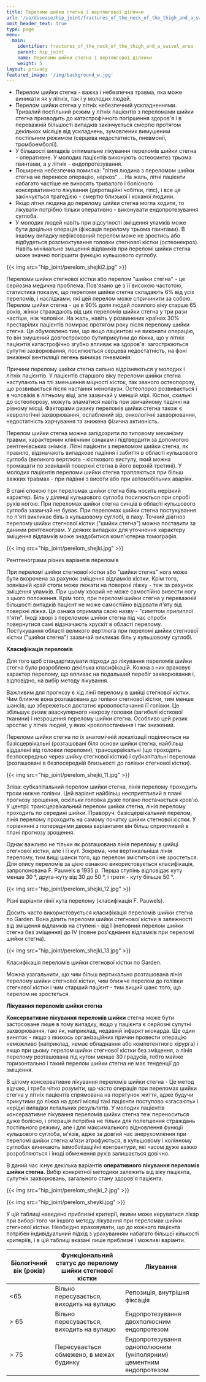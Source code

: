 ```yaml
---
title: Переломи шийки стегна і вертлюгової ділянки
url: '/ua/disease/hip_joint/fractures_of_the_neck_of_the_thigh_and_a_swivel_area'
omit_header_text: true
type: page
menu:
  main:
    identifier: fractures_of_the_neck_of_the_thigh_and_a_swivel_area
    parent: hip_joint
    name: Переломи шийки стегна і вертлюгової ділянки
    weight: 5
layout: privacy
featured_image: '/img/background_w.jpg'
---
```


- Перелом шийки стегна - важка і небезпечна травма, яка може виникати як у літніх, так і у молодих людей. 
- Перелом шийки 
стегна у літніх небезпечний ускладненнями.  Тривалий постільний режим у літніх пацієнтів з переломами шийки стегна
призводить до катастрофічного погіршення здоров'я і в переважній більшості випадків закінчується смертю протягом
декількох місяців від ускладнень, зумовлених вимушеним постільним режимом (серцева недостатність, пневмонії,
тромбоемболії). 
- У більшості випадків оптимальне лікування переломів шийки стегна - оперативне.  У молодих пацієнтів
виконують остеосинтез трьома гвинтами, а у літніх - ендопротезування. 
- Поширена небезпечна помилка: "літня людина з
переломом шийки стегна не перенесе операцію, наркоз" ...  На жаль, літні пацієнти набагато частіше не виносять тривалого
і болісного консервативного лікування (деротаційні чобітки, гіпс), і все це закінчується трагедією - смертю близької і
коханої людини. 
- Якщо літня людина до перелому шийки стегна могла ходити, то лікувати потрібно тільки оперативно -
виконувати ендопротезування суглоба. 
- У молодих людей навіть при відсутності зміщення уламків може бути доцільна
операція (фіксація перелому трьома гвинтами).  В іншому випадку нефіксований перелом може не зростись або відбудеться
розсмоктування головки стегнової кістки (остеонекроз).  Навіть мінімальне зміщення відламків при переломі шийки стегна
може значно погіршити функцію кульшового суглобу.

{{< img src="hip_joint/perelom_shejki2.jpg" >}}

Переломи шийки стегнової кістки або перелом "шийки стегна" - це серйозна медична проблема. Пов'язано це з її високою
частотою, статистика показує, що переломи шийки стегна складають 6% від усіх переломів, і наслідками, які цей перелом
може спричинити за собою. Перелом шийки стегна - це в 90% доля людей похилого віку старше 65 років, жінки страждають від
цих переломів шийки стегна у три рази частіше, ніж чоловіки. На жаль, навіть у розвинених країнах 30% престарілих
пацієнтів помирає протягом року після перелому шийки стегна. Це обумовлено тим, що якщо пацієнтові не виконати операцію,
то він змушений довгостроково бутиприкутим до ліжка, що у літніх пацієнтів катастрофічно згубно впливає на здоров'я:
загострюються супутні захворювання, посилюється серцева недостатність, на фоні зниженої вентиляції легень виникає
пневмонія.

Причини перелому шийки стегна сильно відрізняються у молодих і літніх пацієнтів. У пацієнтів старшого віку переломи
шийки стегна наступають на тлі зменшення міцності кісток, так званого остеопорозу, що розвивається після настання
менопаузи. Остеопороз розвивається і в чоловіків в літньому віці, але зазвичай у меншій мірі. Кістки, схильні до
остеопорозу, можуть зламатися навіть при звичайному падінні на рівному місці. Факторами ризику переломів шийки стегна
також є неврологічні захворювання, ослаблений зір, онкологічні захворювання, недостатність харчування та знижена фізична
активність.

Перелом шийки стегна можна запідозрити по типовому механізму травми, характерним клінічним ознакам і підтвердити за
допомогою рентгенівських знімків. Літні пацієнти з переломом шийки стегна, як правило, відзначають випадкове падіння і
забиття в області кульшового суглоба (великого вертлюга - кісткового виступу, який можна промацати по зовнішній поверхні
стегна в його верхній третині). У молодих пацієнтів переломи шийки стегна трапляються при більш важких травмах - при
падінні з висоти або при автомобільних аваріях.

В стані спокою при переломах шийки стегна біль носить нерізкий характер. Біль у ділянці кульшового суглоба посилюється
при спробі рухів ногою. При переломах шийки стегна синців в області кульшового суглоба зазвичай не буває. При переломах
шийки стегна постукування по п'яті викликає біль в кульшовому суглобі, в паху. Точний діагноз перелому шийки стегнової
кістки ("шийки стегна") можна поставити за даними рентгенограм. У деяких випадках для уточнення характеру зміщення
відламків може знадобитися комп'ютерна томографія.

{{< img src="hip_joint/perelom_shejki.jpg" >}}

Рентгенограми різних варіантів переломів

При переломі шийки стегнової кістки або "шийки стегна" нога може бути вкорочена за рахунок зміщення відламків кістки.
Крім того, зовнішній край стопи може лежати на поверхні ліжку - теж за рахунок зміщення уламків. При цьому хворий не
може самостійно вивести ногу з цього положення. Крім того, при переломі шийки стегна у переважній більшості випадків
пацієнт не може самостійно відірвати п'яту від поверхні ліжка. Ця ознака отримала свою назву - "симптом прилиплої
п'яти". Іноді хворі з переломом шийки стегна під час спроби повернутися самі відзначають хрускіт в області перелому.
Постукування області великого вертлюга при переломі шийки стегнової кістки ("шийки стегна") зазвичай викликає біль у
кульшовому суглобі.

**Класифікація переломів**

Для того щоб стандартизувати підходи до лікування переломів шийки стегна було розроблено декілька класифікацій. Кожна з
них враховує характер перелому, що впливає на подальший перебіг захворювання і, відповідно, на вибір методу лікування.

Важливим для прогнозу є хід лінії перелому в шийці стегнової кістки. Чим ближче вона розташована до голівки стегнової
кістки, тим менше шансів, що збережеться достатнє кровопостачання її голівки. Це збільшує ризик аваскулярного некрозу
головки (загибелі кісткової тканини) і незрощення перелому шийки стегна. Особливо цей ризик зростає у літніх людей, у
яких кровопостачання і так знижений.

Переломи шийки стегна по їх анатомічній локалізації поділяються на базісцервікальні (розташовані біля основи шийки
стегна, найбільш віддалені від головки переломи), трансцервікальні (що проходять безпосередньо через шийку стегнової
кістки) і субкапітальні переломи (розташовані в безпосередній близькості до голівки стегнової кістки).

{{< img src="hip_joint/perelom_shejki_11.jpg" >}}

Зліва: субкапітальний перелом шийки стегна, лінія перелому проходить трохи нижче голівки. Цей варіант найбільш
несприятливий в плані прогнозу зрощення, оскільки головка дуже погано постачається кров'ю. У центрі: трансцервікальний
перелом шийки стегна, лінія перелому проходить по середині шийки. Праворуч: базісцервікальний перелом, лінія перелому
проходить на самому початку шийки стегнової кістки. У порівнянні з попередніми двома варіантами він більш сприятливий в
плані прогнозу зрощення.

Однак важливо не тільки як розташована лінія перелому в шийці стегнової кістки, але і її кут. Зокрема, чим вертикальніша
лінія перелому, тим вищі шанси того, що перелом зміститься і не зростеться. Для опису переломів за цією ознакою
використовується класифікація, запропонована F. Pauwels в 1935 р. Перша ступінь відповідає куту менше 30 °, друга-куту
від 30 до 50 °, і третя - куту більше 50 °.

{{< img src="hip_joint/perelom_shejki_12.jpg" >}}

Різні варіанти лінії кута перелому (класифікація F. Pauwels).

Досить часто використовується класифікація переломів шийки стегна по Garden. Вона ділить переломи шийки стегнової кістки
в залежності від зміщення відламків на ступені - від I (неповний перелом шийки стегна без зміщення) до IV (повне
роз'єднання відламків при переломі шийки стегна).

{{< img src="hip_joint/perelom_shejki_13.jpg" >}}

Класифікація переломів шийки стегнової кістки по Garden.

Можна узагальнити, що чим більш вертикально розташована лінія перелому шийки стегнової кістки, чим ближче перелом до
голівки стегнової кістки і чим старший пацієнт - тим вищий шанс того, що перелом не зростеться.

**Лікування переломів шийки стегна**

**Консервативне лікування** **переломів шийки** стегна може бути застосоване лише в тому випадку, якщо у пацієнта є
серйозні супутні захворювання, такі як, наприклад, недавній інфаркт міокарда. Ще один виняток - якщо з якихось
організаційних причин провести операцію неможливо (наприклад, немає обладнання або компетентного хірурга) і якщо при
цьому перелом шийки стегнової кістки без зміщення, а лінія перелому розташована під кутом менше 30 градусів, тобто майже
горизонтально і такий перелом шийки стегна не має тенденції до зміщення.

В цілому консервативне лікування переломів шийки стегна - Це метод відчаю, і треба чітко розуміти, що часто операція при
переломах шийки стегна у літніх пацієнтів спрямована на порятунок життя, адже будучи прикутими до ліжка на довгі місяці
такі пацієнти поступово «згасають» і нерідкі випадки летальних результатів. У молодих пацієнтів консервативне лікування
переломів шийки стегна теж переноситься дуже болісно, і операція потрібна не тільки для полегшення страждань
постільного режиму, але і для максимального відновлення функції кульшового суглоба, м'язів, адже за довгий час
знерухомлення при переломі шийки стегна м'язи атрофуються, в кульшовому і колінному суглобах виникають іммобілізаційні
контрактури, які часом дуже важко розробляються і іноді обмеження рухів залишається довічно.

В даний час існує декілька варіантів **оперативного лікування переломів шийки стегна.** Вибір конкретної методики
залежить від віку пацієнта, супутніх захворювань, загального стану здоров'я пацієнта.

{{< img src="hip_joint/perelom_shejki_2.jpg" >}}

{{< img src="hip_joint/perelom_sheyki.jpg" >}}

У цій таблиці наведено приблизні критерії, якими може керуватися лікар при виборі того чи іншого методу лікування при
переломах шийки стегнової кістки. Необхідно враховувати, що до кожного пацієнта потрібен індивідуальний підхід з
урахуванням набагато більшої кількості критеріїв, і в цій таблиці вказані лише приблизні і можливі варіанти.
    
| Біологічний вік (років) | Функціональний статус до перелому шийки стегнової кістки | Лікування |
|-------------------------|--------------------------------------------------------|-----------|
| <65                     | Вільно пересувається, виходить на вулицю                 | Репозиція, внутрішня фіксація |
| > 65                    | Вільно пересувається, виходить на вулицю                 | Ендопротезування двохполюсним ендопротезом |
| > 75                    | Пересувається обмежено, в межах будинку                  | Ендопротезування однополюсним (уніполярним) цементним ендопротезом |
